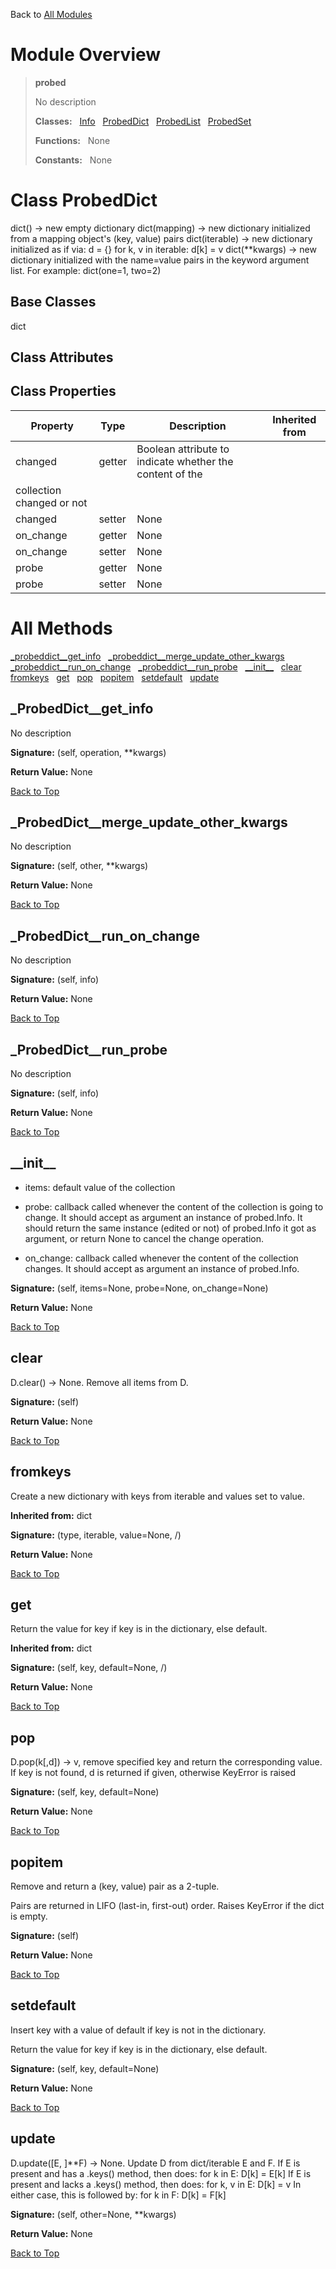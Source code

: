 Back to [All Modules](https://github.com/pyrustic/probed/blob/master/docs/modules/README.md#readme)

# Module Overview

> **probed**
> 
> No description
>
> **Classes:** &nbsp; [Info](https://github.com/pyrustic/probed/blob/master/docs/modules/content/probed/content/classes/Info.md#class-info) &nbsp; [ProbedDict](https://github.com/pyrustic/probed/blob/master/docs/modules/content/probed/content/classes/ProbedDict.md#class-probeddict) &nbsp; [ProbedList](https://github.com/pyrustic/probed/blob/master/docs/modules/content/probed/content/classes/ProbedList.md#class-probedlist) &nbsp; [ProbedSet](https://github.com/pyrustic/probed/blob/master/docs/modules/content/probed/content/classes/ProbedSet.md#class-probedset)
>
> **Functions:** &nbsp; None
>
> **Constants:** &nbsp; None

# Class ProbedDict
dict() -> new empty dictionary
dict(mapping) -> new dictionary initialized from a mapping object's
    (key, value) pairs
dict(iterable) -> new dictionary initialized as if via:
    d = {}
    for k, v in iterable:
        d[k] = v
dict(**kwargs) -> new dictionary initialized with the name=value pairs
    in the keyword argument list.  For example:  dict(one=1, two=2)

## Base Classes
dict

## Class Attributes


## Class Properties
|Property|Type|Description|Inherited from|
|---|---|---|---|
|changed|getter|Boolean attribute to indicate whether the content of the
collection changed or not ||
|changed|setter|None||
|on_change|getter|None||
|on_change|setter|None||
|probe|getter|None||
|probe|setter|None||



# All Methods
[\_probeddict\_\_get\_info](#_ProbedDict__get_info) &nbsp; [\_probeddict\_\_merge\_update\_other\_kwargs](#_ProbedDict__merge_update_other_kwargs) &nbsp; [\_probeddict\_\_run\_on\_change](#_ProbedDict__run_on_change) &nbsp; [\_probeddict\_\_run\_probe](#_ProbedDict__run_probe) &nbsp; [\_\_init\_\_](#__init__) &nbsp; [clear](#clear) &nbsp; [fromkeys](#fromkeys) &nbsp; [get](#get) &nbsp; [pop](#pop) &nbsp; [popitem](#popitem) &nbsp; [setdefault](#setdefault) &nbsp; [update](#update)

## \_ProbedDict\_\_get\_info
No description



**Signature:** (self, operation, \*\*kwargs)



**Return Value:** None

[Back to Top](#module-overview)


## \_ProbedDict\_\_merge\_update\_other\_kwargs
No description



**Signature:** (self, other, \*\*kwargs)



**Return Value:** None

[Back to Top](#module-overview)


## \_ProbedDict\_\_run\_on\_change
No description



**Signature:** (self, info)



**Return Value:** None

[Back to Top](#module-overview)


## \_ProbedDict\_\_run\_probe
No description



**Signature:** (self, info)



**Return Value:** None

[Back to Top](#module-overview)


## \_\_init\_\_
- items: default value of the collection

- probe: callback called whenever the content of the collection
is going to change.
It should accept as argument an instance of probed.Info.
It should return the same instance (edited or not) of probed.Info
it got as argument, or return None to cancel the change operation.

- on_change: callback called whenever the content of the collection changes.
It should accept as argument an instance of probed.Info.



**Signature:** (self, items=None, probe=None, on\_change=None)



**Return Value:** None

[Back to Top](#module-overview)


## clear
D.clear() -> None.  Remove all items from D.



**Signature:** (self)



**Return Value:** None

[Back to Top](#module-overview)


## fromkeys
Create a new dictionary with keys from iterable and values set to value.

**Inherited from:** dict

**Signature:** (type, iterable, value=None, /)



**Return Value:** None

[Back to Top](#module-overview)


## get
Return the value for key if key is in the dictionary, else default.

**Inherited from:** dict

**Signature:** (self, key, default=None, /)



**Return Value:** None

[Back to Top](#module-overview)


## pop
D.pop(k[,d]) -> v, remove specified key and return the corresponding value.
If key is not found, d is returned if given, otherwise KeyError is raised



**Signature:** (self, key, default=None)



**Return Value:** None

[Back to Top](#module-overview)


## popitem
Remove and return a (key, value) pair as a 2-tuple.

Pairs are returned in LIFO (last-in, first-out) order.
Raises KeyError if the dict is empty.



**Signature:** (self)



**Return Value:** None

[Back to Top](#module-overview)


## setdefault
Insert key with a value of default if key is not in the dictionary.

Return the value for key if key is in the dictionary, else default.



**Signature:** (self, key, default=None)



**Return Value:** None

[Back to Top](#module-overview)


## update
D.update([E, ]**F) -> None.  Update D from dict/iterable E and F.
If E is present and has a .keys() method, then does:  for k in E: D[k] = E[k]
If E is present and lacks a .keys() method, then does:  for k, v in E: D[k] = v
In either case, this is followed by: for k in F:  D[k] = F[k]



**Signature:** (self, other=None, \*\*kwargs)



**Return Value:** None

[Back to Top](#module-overview)



